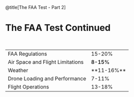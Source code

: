 <div class="slide-bg-style-left"></div><div class="slide-bg-style-right"></div>

@title[The FAA Test - Part 2]

# The FAA Test Continued

<br>

<table>
  <tr>
    <td>FAA Regulations</td>
    <td>15-20%</td>
  </tr>
  <tr>
    <td>Air Space and Flight Limitations</td>
    <td><span style="font-weight:600;">8-15%</span></td>
  </tr>
  <tr>
    <td>Weather</td>
    <td>**11-16%**</td>
  </tr>
  <tr>
    <td>Drone Loading and Performance</td>
    <td>7-11%</td>
  </tr>
  <tr>
    <td>Flight Operations</td>
    <td>13-18%</td>
  </tr>
</table>
